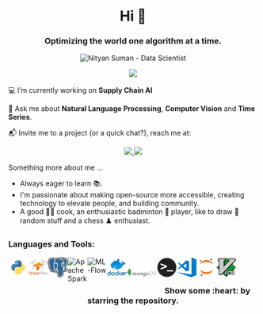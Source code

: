 <h1 align="center">Hi 👋</h1>

<h3 align="center">Optimizing the world one algorithm at a time.</h3>

<p align="center"><img src="https://github.githubassets.com/images/modules/notifications/inbox-zero.svg" alt="Nityan Suman - Data Scientist"/></p>

<p align="center">
  <img align src="https://github-profile-trophy.vercel.app/?username=nityansuman&column=3&rank=SSS,SS,S,AAA,AA,A" />
</p>

<!--
<p align="center">
  <img height="180em" src="https://github-readme-streak-stats.herokuapp.com/?user=nityansuman&hide_border=true" />
</p>
-->

:computer: I’m currently working on **Supply Chain AI**

:speech_balloon: Ask me about	**Natural Language Processing**, **Computer Vision** and **Time Series**.

:mailbox_with_mail: Invite me to a project (or a quick chat?), reach me at:

<p align="center">
  <a href="mailto:nityan.suman@gmail.com" alt="Gmail">
    <img src="https://img.shields.io/badge/-Gmail-FF0000?style=flat-square&labelColor=FF0000&logo=gmail&logoColor=white&link=mailto:nityan.suman@gmail.com" />
  </a>
  
  <a href="https://www.linkedin.com/in/kumar-nityan-suman/" alt="Linkedin">
      <img src="https://img.shields.io/badge/-Linkedin-0e76a8?style=flat-square&logo=Linkedin&logoColor=white&link=https://www.linkedin.com/in/kumar-nityan-suman/" />
  </a>
</p>

Something more about me ...
- Always eager to learn :books:.
- I'm passionate about making open-source more accessible, creating technology to elevate people, and building community.
- A good :man_cook: cook, an enthusiastic badminton :badminton: player, like to draw :art: random stuff and a chess :chess_pawn: enthusiast.

### Languages and Tools:

<img align="left" alt="Python 3" width="40px" src="https://raw.githubusercontent.com/github/explore/80688e429a7d4ef2fca1e82350fe8e3517d3494d/topics/python/python.png" />

<img align="left" alt="TensorFlow" width="40px" src="https://raw.githubusercontent.com/github/explore/80688e429a7d4ef2fca1e82350fe8e3517d3494d/topics/tensorflow/tensorflow.png" />

<img align="left" alt="PostSQL" width="40px" src="https://raw.githubusercontent.com/github/explore/80688e429a7d4ef2fca1e82350fe8e3517d3494d/topics/postgresql/postgresql.png" />

<img align="left" alt="Apache Spark" width="40px" src="https://spark.apache.org/images/spark-logo-trademark.png" />

<img align="left" alt="ML-Flow" width="40px" src="https://avatars0.githubusercontent.com/u/39938107?s=200&v=4" />

<img align="left" alt="Docker" width="40px" src="https://raw.githubusercontent.com/github/explore/80688e429a7d4ef2fca1e82350fe8e3517d3494d/topics/docker/docker.png" />

<img align="left" alt="MongoDB" width="60px" src="https://raw.githubusercontent.com/github/explore/80688e429a7d4ef2fca1e82350fe8e3517d3494d/topics/mongodb/mongodb.png" />

<img align="left" alt="Terminal" width="40px" src="https://raw.githubusercontent.com/github/explore/80688e429a7d4ef2fca1e82350fe8e3517d3494d/topics/terminal/terminal.png" />

<img align="left" alt="Visual Studio Code" width="40px" src="https://raw.githubusercontent.com/github/explore/80688e429a7d4ef2fca1e82350fe8e3517d3494d/topics/visual-studio-code/visual-studio-code.png" />

<img align="left" alt="Jupyter Notebook" width="40px" src="https://raw.githubusercontent.com/github/explore/80688e429a7d4ef2fca1e82350fe8e3517d3494d/topics/jupyter-notebook/jupyter-notebook.png" />

<img align="left" alt="Vim" width="40px" src="https://raw.githubusercontent.com/github/explore/80688e429a7d4ef2fca1e82350fe8e3517d3494d/topics/vim/vim.png" />

<br>
<br>

<h3 align="center">
  Show some :heart: by starring the repository.
</h3>

